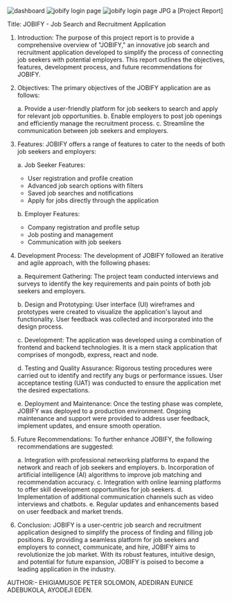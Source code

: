 ![dashboard](https://github.com/Eunice2000/alx-jopify-project/assets/111003697/57382cec-0ecc-4fe9-ac17-333b4d1bf688)
![jobify login page](https://github.com/Eunice2000/alx-jopify-project/assets/111003697/03cd3464-55fb-4e6b-aa0e-9f0eed46cfbf)
![jobify login page JPG a](https://github.com/Eunice2000/alx-jopify-project/assets/111003697/ae228b19-8385-487a-9806-cfa1a9223734)
[Project Report]

Title: JOBIFY - Job Search and Recruitment Application

1. Introduction:
The purpose of this project report is to provide a comprehensive overview of "JOBIFY," an innovative job search and recruitment application developed to simplify the process of connecting job seekers with potential employers. This report outlines the objectives, features, development process, and future recommendations for JOBIFY.

2. Objectives:
The primary objectives of the JOBIFY application are as follows:

   a. Provide a user-friendly platform for job seekers to search and apply for relevant job opportunities.
   b. Enable employers to post job openings and efficiently manage the recruitment process.
   c. Streamline the communication between job seekers and employers.
  
3. Features:
JOBIFY offers a range of features to cater to the needs of both job seekers and employers:

   a. Job Seeker Features:
      - User registration and profile creation
      - Advanced job search options with filters
      - Saved job searches and notifications
      - Apply for jobs directly through the application

   b. Employer Features:
      - Company registration and profile setup
      - Job posting and management
      - Communication with job seekers
      
4. Development Process:
The development of JOBIFY followed an iterative and agile approach, with the following phases:

   a. Requirement Gathering: The project team conducted interviews and surveys to identify the key requirements and pain points of both job seekers and employers.

   b. Design and Prototyping: User interface (UI) wireframes and prototypes were created to visualize the application's layout and functionality. User feedback was collected and incorporated into the design process.

   c. Development: The application was developed using a combination of frontend and backend technologies. It is a mern stack application that comprises of mongodb, express, react and node.

   d. Testing and Quality Assurance: Rigorous testing procedures were carried out to identify and rectify any bugs or performance issues. User acceptance testing (UAT) was conducted to ensure the application met the desired expectations.

   e. Deployment and Maintenance: Once the testing phase was complete, JOBIFY was deployed to a production environment. Ongoing maintenance and support were provided to address user feedback, implement updates, and ensure smooth operation.

5. Future Recommendations:
To further enhance JOBIFY, the following recommendations are suggested:

   a. Integration with professional networking platforms to expand the network and reach of job seekers and employers.
   b. Incorporation of artificial intelligence (AI) algorithms to improve job matching and recommendation accuracy.
   c. Integration with online learning platforms to offer skill development opportunities for job seekers.
   d. Implementation of additional communication channels such as video interviews and chatbots.
   e. Regular updates and enhancements based on user feedback and market trends.

6. Conclusion:
JOBIFY is a user-centric job search and recruitment application designed to simplify the process of finding and filling job positions. By providing a seamless platform for job seekers and employers to connect, communicate, and hire, JOBIFY aims to revolutionize the job market. With its robust features, intuitive design, and potential for future expansion, JOBIFY is poised to become a leading application in the industry.


AUTHOR:- EHIGIAMUSOE PETER SOLOMON, ADEDIRAN EUNICE ADEBUKOLA, AYODEJI EDEN.
